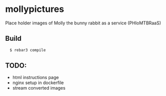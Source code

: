# mollypictures

Place holder images of Molly the bunny rabbit as a service (PHIoMTBRaaS)

## Build

```sh
  $ rebar3 compile
```


## TODO:

* html instructions page
* nginx setup in dockerfile
* stream converted images
